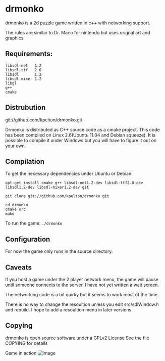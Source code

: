 # drmonko

drmonko is a 2d puzzle game written in c++ with networking support. 

The rules are similar to Dr. Mario for nintendo but uses orignal art and graphics.

## Requirements:
````
libsdl-net   1.2
libsdl-ttf   2.0
libsdl       1.2
libsdl-mixer 1.2
libgl
g++
cmake
````

## Distrubution 
git://github.com/kpelton/drmonko.git

Drmonko is distributed as C++ source code as a cmake project. This code has been compiled on Linux 2.6(Ubuntu 11.04 and Debian squeeze). It is possible to compile it under Windows but you will have to figure it out on your own. 


## Compilation
To get the necessary dependencies under Ubuntu or Debian:
````
apt-get install cmake g++ libsdl-net1.2-dev libsdl-ttf2.0-dev libsdl1.2-dev libsdl-mixer1.2-dev git
````

````
git clone git://github.com/kpelton/drmonko.git

cd drmonko
cmake src
make
````
To run the game:
````./drmonko````


## Configuration
For now the game only runs in the source directory.

## Caveats
If you host a game under the 2 player network menu, the game will pause until someone connects to the server. I have not yet written a wait screen.

The networking code is a bit quirky but it seems to work most of the time.

There is no way to change the resoultion unless you edit src/sdlWindow.h and rebuild. I hope to add a resoultion menu in later versions.

## Copying
drmonko is open source software under a GPLv2 License
See the file COPYING for details

Game in action
![image](images/drmonko.png)
